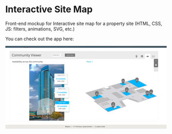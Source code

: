 # Interactive Site Map
Front-end mockup for Interactive site map for a property site (HTML, CSS, JS: filters, animations, SVG, etc.)

You can check out the app here: 

![alt text](https://github.com/mashablair/interactive-site-map/blob/master/Screen%20Shot%202018-09-05%20at%201.57.50%20PM.png)
